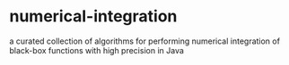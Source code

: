 # numerical-integration
a curated collection of algorithms for performing numerical integration of black-box functions with high precision in Java

